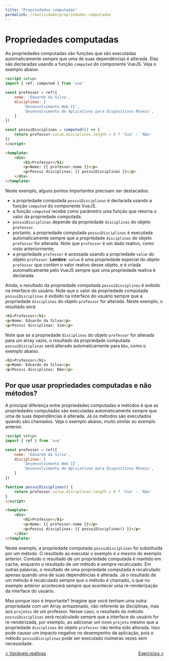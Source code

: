 ```yaml
---
title: "Propriedades computadas"
permalink: /reatividade/propriedades-computadas
---
```


# Propriedades computadas

As propriedades computadas são funções que são executadas automaticamente sempre que uma de suas dependências é alterada. Elas são declaradas usando a função `computed` do componente VueJS. Veja o exemplo abaixo:

```html
<script setup>
import { ref, computed } from 'vue'

const professor = ref({
    nome: 'Eduardo da Silva',
    disciplinas: [
        'Desenvolvimento Web II', 
        'Desenvolvimento de Aplicativos para Dispositivos Móveis',
    ]
})

const possuiDisciplinas = computed(() => {
    return professor.value.disciplinas.length > 0 ? 'Sim' : 'Não'
})
</script>

<template>
    <div>
        <h1>Professor</h1>
        <p>Nome: {{ professor.nome }}</p>
        <p>Possui disciplinas: {{ possuiDisciplinas }}</p>
    </div>
</template>
```

Neste exemplo, alguns pontos importantes precisam ser destacados:
* a propriedade computada `possuiDisciplinas` é declarada usando a função `computed` do componente VueJS. 
* a função `computed` recebe como parâmetro uma função que retorna o valor da propriedade computada. 
* `possuiDisciplinas` depende da propriedade `disciplinas` do objeto `professor`. 
* portanto, a propriedade computada `possuiDisciplinas` é executada automaticamente sempre que a propriedade `disciplinas` do objeto `professor` for alterada. Note que `professor` é um dado reativo, como visto anteriormente; 
* a propriedade `professor` é acessada usando a propriedade `value` do objeto `professor`. **Lembre**: `value` é uma propriedade especial do objeto `professor` que contém o valor reativo desse objeto, e é criada automaticamente pelo VueJS sempre que uma propriedade reativa é declarada.

Ainda, o resultado da propriedade computada `possuiDisciplinas` é exibido na interface do usuário. Note que o valor da propriedade computada `possuiDisciplinas` é exibido na interface do usuário sempre que a propriedade `disciplinas` do objeto `professor` for alterada. Neste exemplo, o resultado será:

```html
<h1>Professor</h1>
<p>Nome: Eduardo da Silva</p>
<p>Possui disciplinas: Sim</p>
```

Note que se a propriedade `disciplinas` do objeto `professor` for alterada para um array vazio, o resultado da propriedade computada `possuiDisciplinas` será alterado automaticamente para `Não`, como o exemplo abaixo.

```html
<h1>Professor</h1>
<p>Nome: Eduardo da Silva</p>
<p>Possui disciplinas: Não</p>
```

## Por que usar propriedades computadas e não métodos?

A principal diferença entre propriedades computadas e métodos é que as propriedades computadas são executadas automaticamente sempre que uma de suas dependências é alterada. Já os métodos são executados quando são chamados. Veja o exemplo abaixo, muito similar ao exemplo anterior.

```html
<script setup>
import { ref } from 'vue'

const professor = ref({
    nome: 'Eduardo da Silva',
    disciplinas: [
        'Desenvolvimento Web II', 
        'Desenvolvimento de Aplicativos para Dispositivos Móveis',
    ]
})

function possuiDisciplinas() {
    return professor.value.disciplinas.length > 0 ? 'Sim' : 'Não'
}
</script>

<template>
    <div>
        <h1>Professor</h1>
        <p>Nome: {{ professor.nome }}</p>
        <p>Possui disciplinas: {{ possuiDisciplinas() }}</p>
    </div>
</template>
```

Neste exemplo, a propriedade computada `possuiDisciplinas` foi substituída por um método. O resultado ao executar o exemplo é o mesmo do exemplo anterior. Contudo o resultado de um propriedade computada é mantido em cache, enquanto o resultado de um método é sempre recalculado. Em outras palavras, o resultado de uma propriedade computada é recalculado apenas quando uma de suas dependências é alterada. Já o resultado de um método é recalculado sempre que o método é chamado, o que no exemplo anterior acontecerá sempre que acontecer uma re-renderização da interface do usuário.

Mas porque isso é importante? Imagine que você tenham uma outra propriedade com um Array armazenado, não referente às disciplinas, mas aos `projetos` de um professor. Nesse caso, o resultado do método `possuiDisciplinas` será recalculado sempre que a interface do usuário for re-renderizada, por exemplo, ao adicionar um novo `projeto` mesmo que a propriedade `disciplinas` do objeto `professor` não tenha sido alterada. Isso pode causar um impacto negativo no desempenho da aplicação, pois o método `possuiDisciplinas` pode ser executado inúmeras vezes sem necessidade.

<span style="display: flex; justify-content: space-between;"><span>[&lt; Variáveis reativas](variaveis-reativas "Anterior")</span> <span>[Exercícios &gt;](exercicios.html "Próximo")</span></span>